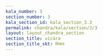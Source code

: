 ```yaml
---
kala_number: 3
section_number: 3
kala_section_id: kala_section_3.3
permalink: chandra/kala/section/3/3
layout: layout_chandra_section
section_title: vicāra
section_title_skt: विचारः
---
```


